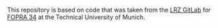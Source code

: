 This repository is based on code that was taken from the [LRZ GitLab](https://gitlab.lrz.de/cmt-computational-physics/fopra34) for [FOPRA 34](https://campus.tum.de/tumonline/ee/ui/ca2/app/desktop/#/slc.tm.cp/student/courses/950758953?$scrollTo=toc_overview) at the Technical University of Munich.